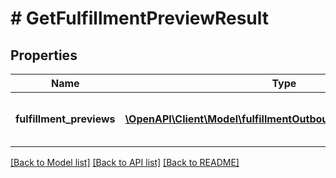 # # GetFulfillmentPreviewResult

## Properties

Name | Type | Description | Notes
------------ | ------------- | ------------- | -------------
**fulfillment_previews** | [**\OpenAPI\Client\Model\fulfillmentOutbound\FulfillmentPreview[]**](FulfillmentPreview.md) | An array of fulfillment preview information. | [optional]

[[Back to Model list]](../../README.md#models) [[Back to API list]](../../README.md#endpoints) [[Back to README]](../../README.md)
